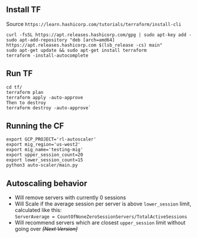 ## Install TF
Source
`https://learn.hashicorp.com/tutorials/terraform/install-cli`

```
curl -fsSL https://apt.releases.hashicorp.com/gpg | sudo apt-key add -
sudo apt-add-repository "deb [arch=amd64] https://apt.releases.hashicorp.com $(lsb_release -cs) main"
sudo apt-get update && sudo apt-get install terraform
terraform -install-autocomplete
```

## Run TF
```
cd tf/
terraform plan
terraform apply -auto-approve
Then to destroy
terraform destroy -auto-approve`
```

## Running the CF
```
export GCP_PROJECT='rl-autoscaler'
export mig_region='us-west2'
export mig_name='testing-mig'
export upper_session_count=20
export lower_session_count=15
python3 auto-scaler/main.py
```

## Autoscaling behavior
* Will remove servers with currently 0 sessions
* Will Scale if the average session per server is above `lower_session` limit, calculated like this:\
`ServerAverage = CountOfNoneZeroSessionServers/TotalActiveSessions`
* Will recommend servers which are closest `upper_session` limit without going over ~~*[Next Version]*~~
